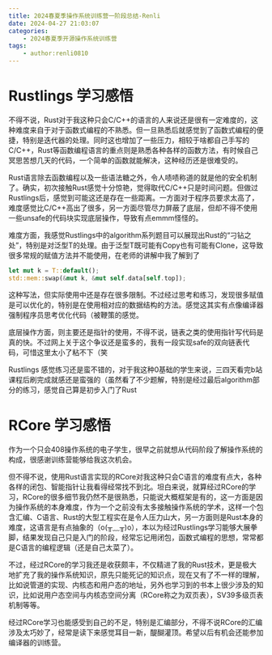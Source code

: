 ```yaml
---
title: 2024春夏季操作系统训练营一阶段总结-Renli
date: 2024-04-27 21:03:07
categories:
    - 2024春夏季开源操作系统训练营
tags:
    - author:renli0810
---
```

# Rustlings 学习感悟

不得不说，Rust对于我这种只会C/C++的语言的人来说还是很有一定难度的，这种难度来自于对于函数式编程的不熟悉。但一旦熟悉后就感觉到了函数式编程的便捷，特别是迭代器的处理。同时这也增加了一些压力，相较于啥都自己手写的C/C++，Rust等函数编程语言的重点则是熟悉各种各样的函数方法，有时候自己冥思苦想几天的代码，一个简单的函数就能解决，这种经历还是很难受的。

Rust语言除去函数编程以及一些语法糖之外，令人啧啧称道的就是他的安全机制了。确实，初次接触Rust感觉十分惊艳，觉得取代C/C++只是时间问题。但做过Rustlings后，感觉到可能这还是存在一些距离。一方面对于程序员要求太高了，难度感觉比C/C++高出了很多，另一方面尽管尽力屏蔽了底层，但却不得不使用一些unsafe的代码块实现底层操作，导致有点emmm怪怪的。

难度方面，我感觉Rustlings中的algorithm系列题目可以展现出Rust的“刁钻之处”，特别是对泛型T的处理。由于泛型T既可能有Copy也有可能有Clone，这导致很多常规的赋值方法并不能使用，在老师的讲解中我了解到了
```Rust
let mut k = T::default();
std::mem::swap(&mut k, &mut self.data[self.top]);
```
这种写法，但实际使用中还是存在很多限制。不过经过思考和练习，发现很多赋值是可以优化的，特别是在使用相对应的数据结构的方法。感觉这其实有点像编译器强制程序员思考优化代码（被鞭策的感觉。

底层操作方面，则主要还是指针的使用，不得不说，链表之类的使用指针写代码是真的快。不过网上关于这个争议还是蛮多的，我有一段实现safe的双向链表代码，可惜这里太小了粘不下（笑

Rustlings 感觉练习还是蛮不错的，对于我这种0基础的学生来说，三四天看完b站课程后刷完成就感还是蛮强的（虽然看了不少题解，特别是经过最后algorithm部分的练习，感觉自己算是初步入门了Rust

# RCore 学习感悟

作为一个只会408操作系统的电子学生，很早之前就想从代码阶段了解操作系统的构成，很感谢训练营能够给我这次机会。

但不得不说，使用Rust语言实现的RCore对我这种只会C语言的难度有点大，各种各样的闭包、智能指针让我看得经常找不到北。坦白来说，就算经过RCore的学习，RCore的很多细节我仍然不是很熟悉，只能说大概框架是有的，这一方面是因为操作系统的本身难度，作为一个之前没有太多接触操作系统的学术，这样一个包含汇编、C语言、Rust的大型工程实在是令人压力山大，另一方面则是Rust本身的难度，这语言是有点抽象的（o(╥﹏╥)o），本以为经过Rustlings学习能够大展拳脚，结果发现自己只是入门的阶段，经常忘记用闭包，函数式编程的思想，常常都是C语言的编程逻辑（还是自己太菜了）。

不过，经过RCore的学习我还是收获颇丰，不仅精进了我的Rust技术，更是极大地扩充了我的操作系统知识，原先只能死记的知识点，现在又有了不一样的理解，比如说管道的实现、内核态和用户态的地址，另外也学习到的书本上很少涉及的知识，比如说用户态空间与内核态空间分离（RCore称之为双页表），SV39多级页表机制等等。

经过RCore学习也能感受到自己的不足，特别是汇编部分，不得不说RCore的汇编涉及太巧妙了，经常是读下来感觉耳目一新，醍醐灌顶。希望以后有机会还能参加编译器的训练营。

